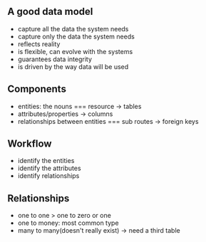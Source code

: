 ## A good data model
- capture all the data the system needs
- capture only the data the system needs
- reflects reality
- is flexible, can evolve with the systems
- guarantees data integrity
- is driven by the way data will  be used

## Components
- entities: the nouns === resource -> tables
- attributes/properties -> columns
- relationships between entities === sub routes -> foreign keys

## Workflow
- identify the entities
- identify the attributes
- identify relationships 


## Relationships
- one to one > one to zero or one
- one to money: most common type
- many to many(doesn't really exist) -> need a third table